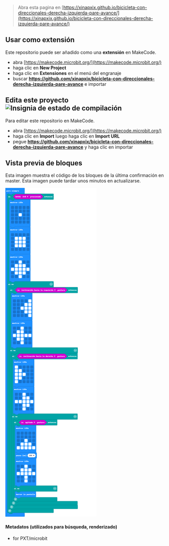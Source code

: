
> Abra esta pagina en [https://xinapxix.github.io/bicicleta-con-direccionales-derecha-izquierda-pare-avance/](https://xinapxix.github.io/bicicleta-con-direccionales-derecha-izquierda-pare-avance/)

## Usar como extensión

Este repositorio puede ser añadido como una **extensión** en MakeCode.

* abra [https://makecode.microbit.org/](https://makecode.microbit.org/)
* haga clic en **New Project**
* haga clic en **Extensiones** en el menú del engranaje
* buscar **https://github.com/xinapxix/bicicleta-con-direccionales-derecha-izquierda-pare-avance** e importar

## Edita este proyecto ![Insignia de estado de compilación](https://github.com/xinapxix/bicicleta-con-direccionales-derecha-izquierda-pare-avance/workflows/MakeCode/badge.svg)

Para editar este repositorio en MakeCode.

* abra [https://makecode.microbit.org/](https://makecode.microbit.org/)
* haga clic en **Import** luego haga clic en **Import URL**
* pegue **https://github.com/xinapxix/bicicleta-con-direccionales-derecha-izquierda-pare-avance** y haga clic en importar

## Vista previa de bloques

Esta imagen muestra el código de los bloques de la última confirmación en master.
Esta imagen puede tardar unos minutos en actualizarse.

![Una vista renderizada de los bloques](https://github.com/xinapxix/bicicleta-con-direccionales-derecha-izquierda-pare-avance/raw/master/.github/makecode/blocks.png)

#### Metadatos (utilizados para búsqueda, renderizado)

* for PXT/microbit
<script src="https://makecode.com/gh-pages-embed.js"></script><script>makeCodeRender("{{ site.makecode.home_url }}", "{{ site.github.owner_name }}/{{ site.github.repository_name }}");</script>
